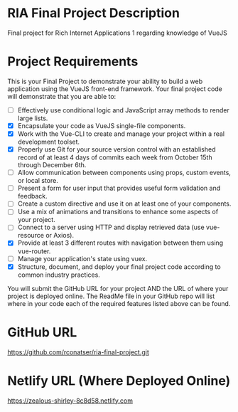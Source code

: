 # RIA Final Project Description
Final project for Rich Internet Applications 1 regarding knowledge of VueJS

# Project Requirements
This is your Final Project to demonstrate your ability to build a web application using the VueJS front-end framework.  Your final project code will demonstrate that you are able to:

- [ ] Effectively use conditional logic and JavaScript array methods to render large lists.
- [x] Encapsulate your code as VueJS single-file components.
- [x] Work with the Vue-CLI to create and manage your project within a real development toolset.
- [x] Properly use Git for your source version control with an established record of at least 4 days of commits each week from October 15th through December 6th.
- [ ] Allow communication between components using props, custom events, or local store.
- [ ] Present a form for user input that provides useful form validation and feedback.
- [ ] Create a custom directive and use it on at least one of your components.
- [ ] Use a mix of animations and transitions to enhance some aspects of your project.
- [ ] Connect to a server using HTTP and display retrieved data (use vue-resource or Axios).
- [x] Provide at least 3 different routes with navigation between them using vue-router.
- [ ] Manage your application's state using vuex.
- [x] Structure, document, and deploy your final project code according to common industry practices.

You will submit the GitHub URL for your project AND the URL of where your project is deployed online.  The ReadMe file in your GitHub repo will list where in your code each of the required features listed above can be found.

# GitHub URL
https://github.com/rconatser/ria-final-project.git

# Netlify URL (Where Deployed Online)
https://zealous-shirley-8c8d58.netlify.com